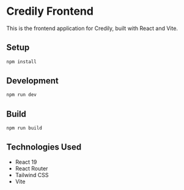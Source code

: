 # Credily Frontend

This is the frontend application for Credily, built with React and Vite.

## Setup

```bash
npm install
```

## Development

```bash
npm run dev
```

## Build

```bash
npm run build
```

## Technologies Used

- React 19
- React Router
- Tailwind CSS
- Vite
